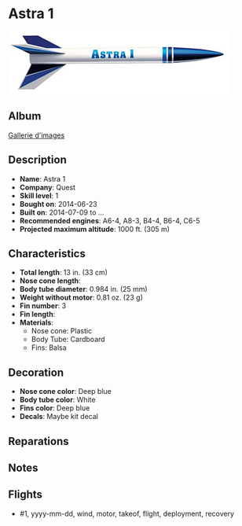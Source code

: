 # Astra 1

![Astra 1](images/quest-astra_1.jpg)

## Album

[Gallerie d'images](album.md.html)

## Description

- **Name**: Astra 1
- **Company**: Quest
- **Skill level**: 1
- **Bought on**: 2014-06-23
- **Built on**: 2014-07-09 to ...
- **Recommended engines**: A6-4, A8-3, B4-4, B6-4, C6-5
- **Projected maximum altitude**: 1000 ft. (305 m)

## Characteristics

- **Total length**: 13 in. (33 cm)
- **Nose cone length**: 
- **Body tube diameter**: 0.984 in. (25 mm)
- **Weight without motor**: 0.81 oz. (23 g)
- **Fin number**: 3
- **Fin length**: 
- **Materials**:
  - Nose cone: Plastic
  - Body Tube: Cardboard
  - Fins: Balsa

## Decoration

- **Nose cone color**: Deep blue
- **Body tube color**: White
- **Fins color**: Deep blue
- **Decals**: Maybe kit decal

## Reparations

## Notes

## Flights

- #1, yyyy-mm-dd, wind, motor, takeof, flight, deployment, recovery


